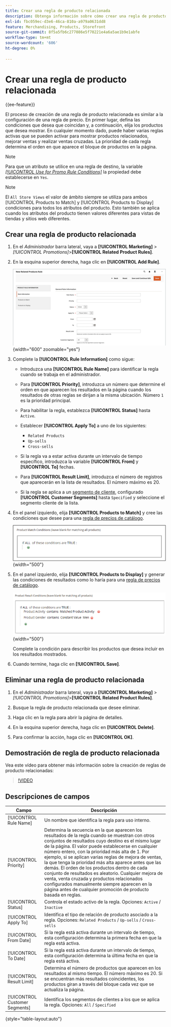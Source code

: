 ```yaml
---
title: Crear una regla de producto relacionada
description: Obtenga información sobre cómo crear una regla de producto relacionada que se pueda activar para mostrar productos relacionados, mejorar ventas y realizar ventas cruzadas.
exl-id: fbc059ec-d3e6-46ca-810a-a979a0631dd8
feature: Merchandising, Products, Storefront
source-git-commit: 8f5a5fb6c277086e5f70221e4a6a5ae1b9e1abfe
workflow-type: tm+mt
source-wordcount: '606'
ht-degree: 0%

---
```


# Crear una regla de producto relacionada

{{ee-feature}}

El proceso de creación de una regla de producto relacionada es similar a la configuración de una regla de precio. En primer lugar, defina las condiciones que desea que coincidan y, a continuación, elija los productos que desea mostrar. En cualquier momento dado, puede haber varias reglas activas que se pueden activar para mostrar productos relacionados, mejorar ventas y realizar ventas cruzadas. La prioridad de cada regla determina el orden en que aparece el bloque de productos en la página.

>[!NOTE]
>
>Para que un atributo se utilice en una regla de destino, la variable [_[!UICONTROL Use for Promo Rule Conditions]_](../catalog/product-attributes.md) la propiedad debe establecerse en `Yes`.

>[!NOTE]
>
>El `All Store Views` el valor de ámbito siempre se utiliza para ambos [!UICONTROL Products to Match] y [!UICONTROL Products to Display] condiciones para todos los atributos del producto. Esto también se aplica cuando los atributos del producto tienen valores diferentes para vistas de tiendas y sitios web diferentes.

## Crear una regla de producto relacionada

1. En el _Administrador_ barra lateral, vaya a **[!UICONTROL Marketing]** > _[!UICONTROL Promotions]_>**[!UICONTROL Related Product Rules]**.

1. En la esquina superior derecha, haga clic en **[!UICONTROL Add Rule]**.

   ![Regla de productos relacionados: información](./assets/catalog-related-products-rule-information.png){width="600" zoomable="yes"}

1. Complete la **[!UICONTROL Rule Information]** como sigue:

   - Introduzca una **[!UICONTROL Rule Name]** para identificar la regla cuando se trabaja en el administrador.

   - Para **[!UICONTROL Priority]**, introduzca un número que determine el orden en que aparecen los resultados en la página cuando los resultados de otras reglas se dirijan a la misma ubicación. Número `1` es la prioridad principal.

   - Para habilitar la regla, establezca **[!UICONTROL Status]** hasta `Active`.

   - Establecer **[!UICONTROL Apply To]** a uno de los siguientes:

      - `Related Products`
      - `Up-sells`
      - `Cross-sells`

   - Si la regla va a estar activa durante un intervalo de tiempo específico, introduzca la variable **[!UICONTROL From]** y **[!UICONTROL To]** fechas.

   - Para **[!UICONTROL Result Limit]**, introduzca el número de registros que aparecerán en la lista de resultados. El número máximo es 20.

   - Si la regla se aplica a un [segmento de cliente](../customers/customer-segments.md), configurado **[!UICONTROL Customer Segments]** hasta `Specified` y seleccione el segmento cliente de la lista.

1. En el panel izquierdo, elija **[!UICONTROL Products to Match]** y cree las condiciones que desee para una [regla de precios de catálogo](price-rules-catalog.md).

   ![Regla de productos relacionados: productos que deben coincidir](./assets/catalog-related-products-match.png){width="500"}

1. En el panel izquierdo, elija **[!UICONTROL Products to Display]** y generar las condiciones de resultados como lo haría para una [regla de precios de catálogo](price-rules-catalog.md).

   ![Regla de productos relacionados: productos que mostrar](./assets/catalog-related-products-to-display.png){width="500"}

   Complete la condición para describir los productos que desea incluir en los resultados mostrados.

1. Cuando termine, haga clic en **[!UICONTROL Save]**.

## Eliminar una regla de producto relacionada

1. En el _Administrador_ barra lateral, vaya a **[!UICONTROL Marketing]** > _[!UICONTROL Promotions]_>**[!UICONTROL Related Product Rules]**.

1. Busque la regla de producto relacionada que desee eliminar.

1. Haga clic en la regla para abrir la página de detalles.

1. En la esquina superior derecha, haga clic en **[!UICONTROL Delete]**.

1. Para confirmar la acción, haga clic en **[!UICONTROL OK]**.

## Demostración de regla de producto relacionada

Vea este vídeo para obtener más información sobre la creación de reglas de producto relacionadas:

>[!VIDEO](https://video.tv.adobe.com/v/343837?quality=12&learn=on)

## Descripciones de campos

| Campo | Descripción |
|--- |--- |
| [!UICONTROL Rule Name] | Un nombre que identifica la regla para uso interno. |
| [!UICONTROL Priority] | Determina la secuencia en la que aparecen los resultados de la regla cuando se muestran con otros conjuntos de resultados cuyo destino es el mismo lugar de la página. El valor puede establecerse en cualquier número entero, con la prioridad más alta de 1. Por ejemplo, si se aplican varias reglas de mejora de ventas, la que tenga la prioridad más alta aparece antes que las demás. El orden de los productos dentro de cada conjunto de resultados es aleatorio. Cualquier mejora de venta, venta cruzada y productos relacionados configurados manualmente siempre aparecen en la página antes de cualquier promoción de producto basada en reglas. |
| [!UICONTROL Status] | Controla el estado activo de la regla. Opciones: `Active` / `Inactive` |
| [!UICONTROL Apply To] | Identifica el tipo de relación de producto asociado a la regla. Opciones: `Related Products` / `Up-sells` / `Cross-sells` |
| [!UICONTROL From Date] | Si la regla está activa durante un intervalo de tiempo, esta configuración determina la primera fecha en que la regla está activa. |
| [!UICONTROL To Date] | Si la regla está activa durante un intervalo de tiempo, esta configuración determina la última fecha en que la regla está activa. |
| [!UICONTROL Result Limit] | Determina el número de productos que aparecen en los resultados al mismo tiempo. El número máximo es 20. Si se encuentran más resultados coincidentes, los productos giran a través del bloque cada vez que se actualiza la página. |
| [!UICONTROL Customer Segments] | Identifica los segmentos de clientes a los que se aplica la regla. Opciones: `All` / `Specified` |

{style="table-layout:auto"}
